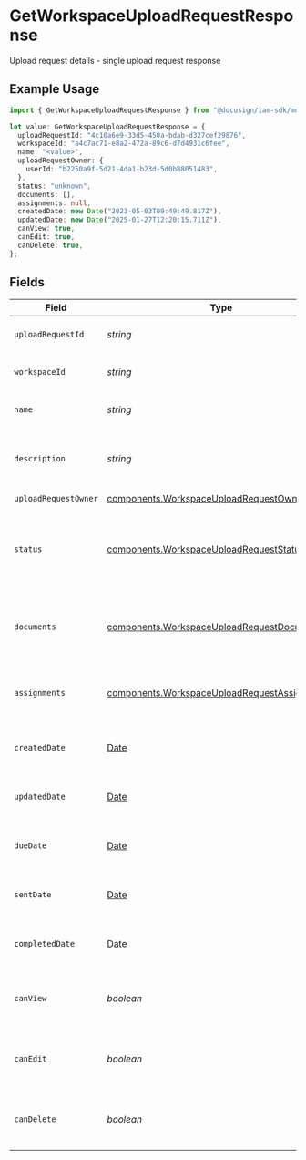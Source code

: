 # GetWorkspaceUploadRequestResponse

Upload request details - single upload request response

## Example Usage

```typescript
import { GetWorkspaceUploadRequestResponse } from "@docusign/iam-sdk/models/components";

let value: GetWorkspaceUploadRequestResponse = {
  uploadRequestId: "4c10a6e9-33d5-450a-bdab-d327cef29876",
  workspaceId: "a4c7ac71-e8a2-472a-89c6-d7d4931c6fee",
  name: "<value>",
  uploadRequestOwner: {
    userId: "b2250a9f-5d21-4da1-b23d-5d0b88051483",
  },
  status: "unknown",
  documents: [],
  assignments: null,
  createdDate: new Date("2023-05-03T09:49:49.817Z"),
  updatedDate: new Date("2025-01-27T12:20:15.711Z"),
  canView: true,
  canEdit: true,
  canDelete: true,
};
```

## Fields

| Field                                                                                                        | Type                                                                                                         | Required                                                                                                     | Description                                                                                                  |
| ------------------------------------------------------------------------------------------------------------ | ------------------------------------------------------------------------------------------------------------ | ------------------------------------------------------------------------------------------------------------ | ------------------------------------------------------------------------------------------------------------ |
| `uploadRequestId`                                                                                            | *string*                                                                                                     | :heavy_check_mark:                                                                                           | The ID of the upload request                                                                                 |
| `workspaceId`                                                                                                | *string*                                                                                                     | :heavy_check_mark:                                                                                           | The ID of the workspace                                                                                      |
| `name`                                                                                                       | *string*                                                                                                     | :heavy_check_mark:                                                                                           | The name of the upload request                                                                               |
| `description`                                                                                                | *string*                                                                                                     | :heavy_minus_sign:                                                                                           | The description of the upload request                                                                        |
| `uploadRequestOwner`                                                                                         | [components.WorkspaceUploadRequestOwner](../../models/components/workspaceuploadrequestowner.md)             | :heavy_check_mark:                                                                                           | N/A                                                                                                          |
| `status`                                                                                                     | [components.WorkspaceUploadRequestStatus](../../models/components/workspaceuploadrequeststatus.md)           | :heavy_check_mark:                                                                                           | Enum representing the status of a workspace upload request                                                   |
| `documents`                                                                                                  | [components.WorkspaceUploadRequestDocument](../../models/components/workspaceuploadrequestdocument.md)[]     | :heavy_check_mark:                                                                                           | List of documents associated with the upload request                                                         |
| `assignments`                                                                                                | [components.WorkspaceUploadRequestAssignment](../../models/components/workspaceuploadrequestassignment.md)[] | :heavy_check_mark:                                                                                           | List of user assignments for the upload request                                                              |
| `createdDate`                                                                                                | [Date](https://developer.mozilla.org/en-US/docs/Web/JavaScript/Reference/Global_Objects/Date)                | :heavy_check_mark:                                                                                           | The date the upload request was created                                                                      |
| `updatedDate`                                                                                                | [Date](https://developer.mozilla.org/en-US/docs/Web/JavaScript/Reference/Global_Objects/Date)                | :heavy_check_mark:                                                                                           | The date the upload request was last updated                                                                 |
| `dueDate`                                                                                                    | [Date](https://developer.mozilla.org/en-US/docs/Web/JavaScript/Reference/Global_Objects/Date)                | :heavy_minus_sign:                                                                                           | The due date for the upload request                                                                          |
| `sentDate`                                                                                                   | [Date](https://developer.mozilla.org/en-US/docs/Web/JavaScript/Reference/Global_Objects/Date)                | :heavy_minus_sign:                                                                                           | The date the upload request was sent                                                                         |
| `completedDate`                                                                                              | [Date](https://developer.mozilla.org/en-US/docs/Web/JavaScript/Reference/Global_Objects/Date)                | :heavy_minus_sign:                                                                                           | The date the upload request was completed                                                                    |
| `canView`                                                                                                    | *boolean*                                                                                                    | :heavy_check_mark:                                                                                           | Whether the current user can view the upload request                                                         |
| `canEdit`                                                                                                    | *boolean*                                                                                                    | :heavy_check_mark:                                                                                           | Whether the current user can edit the upload request                                                         |
| `canDelete`                                                                                                  | *boolean*                                                                                                    | :heavy_check_mark:                                                                                           | Whether the current user can delete the upload request                                                       |